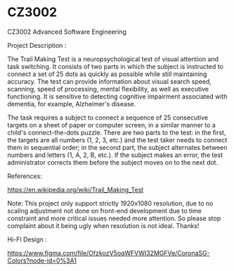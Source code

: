 # CZ3002


CZ3002 Advanced Software Engineering

Project Description :

The Trail Making Test is a neuropsychological test of visual attention and task switching. It consists of two parts in which the subject is instructed to connect a set of 25 dots as quickly as possible while still maintaining accuracy. The test can provide information about visual search speed, scanning, speed of processing, mental flexibility, as well as executive functioning. It is sensitive to detecting cognitive impairment associated with dementia, for example, Alzheimer's disease.

The task requires a subject to connect a sequence of 25 consecutive targets on a sheet of paper or computer screen, in a similar manner to a child's connect-the-dots puzzle. There are two parts to the test: in the first, the targets are all numbers (1, 2, 3, etc.) and the test taker needs to connect them in sequential order; in the second part, the subject alternates between numbers and letters (1, A, 2, B, etc.). If the subject makes an error, the test administrator corrects them before the subject moves on to the next dot.

References: 

https://en.wikipedia.org/wiki/Trail_Making_Test

Note: 
This project only support strictly 1920x1080 resolution, due to no scaling adjustment not done on front-end development due to time constraint and more critical issues needed more attention. So please stop complaint about it being ugly when resolution is not ideal. Thanks!


Hi-FI Design : 

https://www.figma.com/file/OfzkozV5oqWFVWI32MGFVe/CoronaSG-Colors?node-id=0%3A1